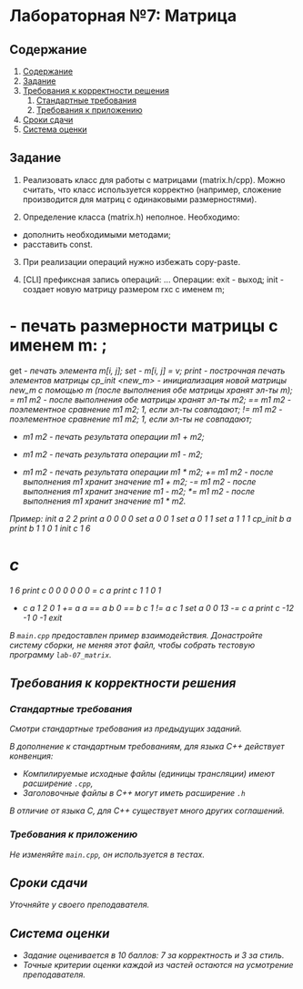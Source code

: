 # Лабораторная №7: Mатрица

## Содержание
1. [Содержание](#содержание)
1. [Задание](#задание)
1. [Требования к корректности решения](#требования-к-корректности-решения)
   1. [Стандартные требования](#стандартные-требования)
   1. [Требования к приложению](#требования-к-приложению)
1. [Сроки сдачи](#сроки-сдачи)
1. [Система оценки](#система-оценки)

## Задание

1. Реализовать класс для работы с матрицами (matrix.h/cpp).
Можно считать, что класс используется корректно
(например, сложение производится для матриц с одинаковыми размерностями).

2. Определение класса (matrix.h) неполное. Необходимо:
* дополнить необходимыми методами;
* расставить const.

3. При реализации операций нужно избежать copy-paste.

4. [CLI] префиксная запись операций: <op> <arg1> <arg2> ...
Операции:
exit - выход;
init <m> <r> <c> - создает новую матрицу размером rxc с именем m;
# <m> - печать размерности матрицы с именем m: <r> <c>;
get <m> <i> <j> - печать элемента m[i, j];
set <m> <i> <j> <v> - m[i, j] = v;
print <m> - построчная печать элементов матрицы
cp_init <new_m> <m> - инициализация новой матрицы new_m с помощью m
                      (после выполнения обе матрицы хранят эл-ты m);
= m1 m2 - после выполнения обе матрицы хранят эл-ты m2;
== m1 m2 - поэлементное сравнение m1 m2; 1, если эл-ты совпадают;
!= m1 m2 - поэлементное сравнение m1 m2; 1, если эл-ты не совпадают;
+ m1 m2 - печать результата операции m1 + m2;
- m1 m2 - печать результата операции m1 - m2;
* m1 m2 - печать результата операции m1 * m2;
+= m1 m2 - после выполнения m1 хранит значение m1 + m2;
-= m1 m2 - после выполнения m1 хранит значение m1 - m2;
*= m1 m2 - после выполнения m1 хранит значение m1 * m2.

Пример:
init a 2 2
print a
0 0
0 0
set a 0 0 1
set a 0 1 1
set a 1 1 1
cp_init b a
print b
1 1
0 1
init c 1 6
# c
1 6
print c
0 0 0 0 0 0
= c a
print c
1 1
0 1
* c a
1 2
0 1
+= a a
== a b
0
== b c
1
!= a c
1
set a 0 0 13
-= c a
print c
-12 -1
0 -1
exit

В `main.cpp` предоставлен пример взаимодействия. Донастройте систему сборки, не меняя этот файл,
чтобы собрать тестовую программу `lab-07_matrix`.

## Требования к корректности решения

### Стандартные требования

Смотри стандартные требования из предыдущих заданий.

В дополнение к стандартным требованиям, для языка C++ действует конвенция:
* Компилируемые исходные файлы (_единицы трансляции_) имеют расширение `.cpp`,
* Заголовочные файлы в C++ могут иметь расширение `.h`

В отличие от языка C, для C++ существует много других соглашений.

### Требования к приложению

Не изменяйте `main.cpp`, он используется в тестах. 

## Сроки сдачи

Уточняйте у своего преподавателя.

## Система оценки

* Задание оценивается в 10 баллов: 7 за корректность и 3 за стиль.
* Точные критерии оценки каждой из частей остаются на усмотрение преподавателя.
